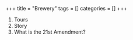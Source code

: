 +++
title = "Brewery"
tags = []
categories = []
+++
<ol>
 <li>Tours</li>
 <li>Story</li>
 <li>What is the 21st Amendment?</li>
</ol>
